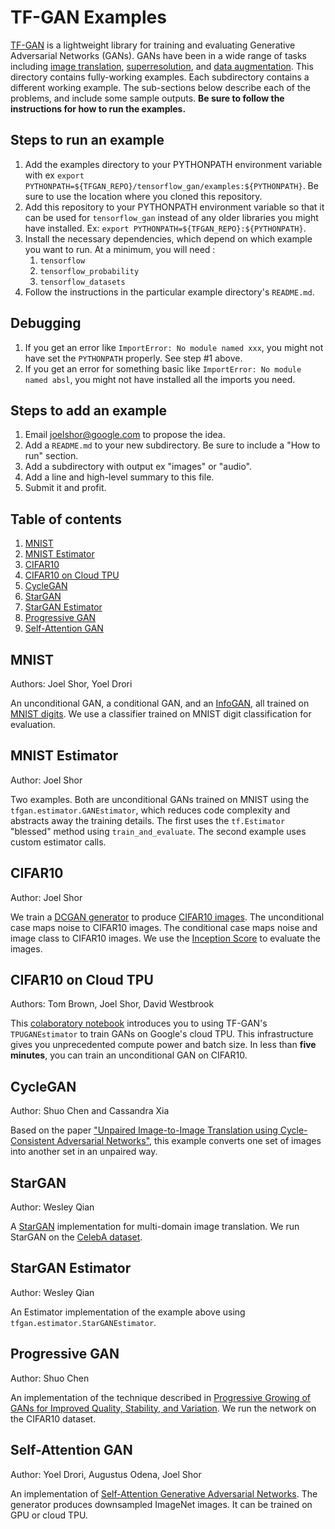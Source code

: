 # TF-GAN Examples

[TF-GAN](https://github.com/tensorflow/gan/tree/master/tensorflow_gan)
is a lightweight library for training and evaluating Generative Adversarial
Networks (GANs). GANs have been in a wide range of tasks including
[image translation](https://arxiv.org/abs/1703.10593),
[superresolution](https://arxiv.org/abs/1609.04802), and
[data augmentation](https://arxiv.org/abs/1612.07828). This directory contains
fully-working examples. Each subdirectory contains a different working example.
The sub-sections below describe each of the problems, and include some sample
outputs. **Be sure to follow the instructions for how to run the examples.**

## Steps to run an example

1.  Add the examples directory to your PYTHONPATH environment variable with ex
    `export PYTHONPATH=${TFGAN_REPO}/tensorflow_gan/examples:${PYTHONPATH}`. Be
    sure to use the location where you cloned this repository.
1.  Add this repository to your PYTHONPATH environment variable so that it can
    be used for `tensorflow_gan` instead of any older libraries you might have
    installed. Ex: `export PYTHONPATH=${TFGAN_REPO}:${PYTHONPATH}`.
1.  Install the necessary dependencies, which depend on which example you want
    to run. At a minimum, you will need :
    1. `tensorflow`
    1. `tensorflow_probability`
    1. `tensorflow_datasets`
1.  Follow the instructions in the particular example directory's `README.md`.

## Debugging

1.  If you get an error like `ImportError: No module named xxx`, you might not
    have set the `PYTHONPATH` properly. See step #1 above.
1.  If you get an error for something basic like
    `ImportError: No module named absl`, you might not have installed all the
    imports you need.

## Steps to add an example

1.  Email joelshor@google.com to propose the idea.
1.  Add a `README.md` to your new subdirectory. Be sure to include a "How to
    run" section.
1.  Add a subdirectory with output ex "images" or "audio".
1.  Add a line and high-level summary to this file.
1.  Submit it and profit.

## Table of contents

1.  [MNIST](#mnist)
1.  [MNIST Estimator](#mnist_estimator)
1.  [CIFAR10](#cifar10)
1.  [CIFAR10 on Cloud TPU](#cifar10_tpu)
1.  [CycleGAN](#cyclegan)
1.  [StarGAN](#stargan)
1.  [StarGAN Estimator](#stargan_estimator)
1.  [Progressive GAN](#progressive_gan)
1.  [Self-Attention GAN](#self_attention_gan)

## MNIST
<a id='mnist'></a>

Authors: Joel Shor, Yoel Drori

An unconditional GAN, a conditional GAN, and an
[InfoGAN](https://arxiv.org/abs/1606.03657), all trained on
[MNIST digits](http://yann.lecun.com/exdb/mnist/). We use a classifier trained
on MNIST digit classification for evaluation.

## MNIST Estimator
<a id='mnist_estimator'></a>

Author: Joel Shor

Two examples. Both are unconditional GANs trained on MNIST using the
`tfgan.estimator.GANEstimator`,
which reduces code complexity and abstracts away the training details.
The first uses the `tf.Estimator` "blessed" method using `train_and_evaluate`.
The second example uses custom estimator calls.

## CIFAR10
<a id='cifar10'></a>

Author: Joel Shor

We train a [DCGAN generator](https://arxiv.org/abs/1511.06434) to produce [CIFAR10 images](https://www.cs.toronto.edu/~kriz/cifar.html).
The unconditional case maps noise to CIFAR10 images. The conditional case maps
noise and image class to CIFAR10 images. We use the [Inception Score](https://arxiv.org/abs/1606.03498) to evaluate the
images.

## CIFAR10 on Cloud TPU
<a id='cifar10_tpu'></a>

Authors: Tom Brown, Joel Shor, David Westbrook

This [colaboratory notebook](https://github.com/tensorflow/gan/tree/master/tensorflow_gan/examples/colab_notebooks/tfgan_on_tpus.ipynb)
introduces you to using
TF-GAN's `TPUGANEstimator` to train GANs on Google's cloud TPU. This
infrastructure gives you unprecedented compute power and batch size. In less
than **five minutes**, you can train an unconditional GAN on CIFAR10.

## CycleGAN
<a id='cyclegan'></a>

Author: Shuo Chen and Cassandra Xia

Based on the paper ["Unpaired Image-to-Image Translation using Cycle-Consistent
Adversarial Networks"](https://arxiv.org/abs/1703.10593), this example converts
one set of images into another set in an unpaired way.

## StarGAN

<a id='stargan'></a>

Author: Wesley Qian

A [StarGAN](https://arxiv.org/abs/1711.09020) implementation for multi-domain
image translation. We run StarGAN on the
[CelebA dataset](http://mmlab.ie.cuhk.edu.hk/projects/CelebA.html).

## StarGAN Estimator

<a id='stargan_estimator'></a>

Author: Wesley Qian

An Estimator implementation of the example above using
`tfgan.estimator.StarGANEstimator`.

## Progressive GAN
<a id='progressive_gan'></a>

Author: Shuo Chen

An implementation of the technique described in
[Progressive Growing of GANs for Improved Quality, Stability, and Variation](https://arxiv.org/abs/1710.10196).
We run the network on the CIFAR10 dataset.

## Self-Attention GAN
<a id='self_attention_gan'></a>

Author: Yoel Drori, Augustus Odena, Joel Shor

An implementation of
[Self-Attention Generative Adversarial Networks](https://arxiv.org/abs/1805.08318).
The generator produces downsampled ImageNet images. It can be trained on GPU
or cloud TPU.
